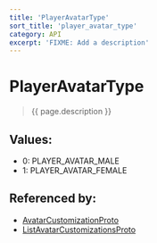 ```yaml
---
title: 'PlayerAvatarType'
sort_title: 'player_avatar_type'
category: API
excerpt: 'FIXME: Add a description'
---
```


[comment]: <> (THIS PART IS GENERATED - AKA DON'T EDIT THIS PART MANUALLY)

# PlayerAvatarType

> {{ page.description }}

## Values:

- 0: PLAYER_AVATAR_MALE
- 1: PLAYER_AVATAR_FEMALE

## Referenced by:

- [AvatarCustomizationProto](../../messages/AvatarCustomizationProto/)
- [ListAvatarCustomizationsProto](../../messages/ListAvatarCustomizationsProto/)

[comment]: <> (YOU CAN EDIT AFTER THIS)
